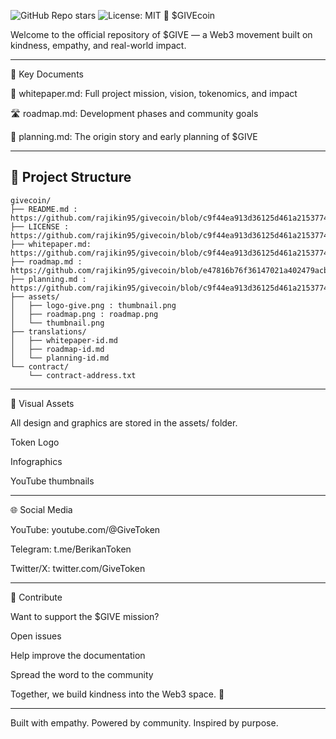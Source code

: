 ![GitHub Repo stars](https://img.shields.io/github/stars/rajikin95/givecoin?style=social)
![License: MIT](https://img.shields.io/badge/License-MIT-green.svg)
💚 $GIVEcoin

Welcome to the official repository of $GIVE — a Web3 movement built on kindness, empathy, and real-world impact.


---

📄 Key Documents

📘 whitepaper.md: Full project mission, vision, tokenomics, and impact

🛣️ roadmap.md: Development phases and community goals

🧠 planning.md: The origin story and early planning of $GIVE



---


## 📁 Project Structure

```
givecoin/
├── README.md : https://github.com/rajikin95/givecoin/blob/c9f44ea913d36125d461a215377470f4f77396cc/README.md
├── LICENSE : https://github.com/rajikin95/givecoin/blob/c9f44ea913d36125d461a215377470f4f77396cc/LICENSE
├── whitepaper.md: https://github.com/rajikin95/givecoin/blob/c9f44ea913d36125d461a215377470f4f77396cc/whitepaper.md
├── roadmap.md : https://github.com/rajikin95/givecoin/blob/e47816b76f36147021a402479acbc96e1fa49dcd/roadmap.md
├── planning.md : https://github.com/rajikin95/givecoin/blob/c9f44ea913d36125d461a215377470f4f77396cc/Planning.md
├── assets/
│   ├── logo-give.png : thumbnail.png
│   ├── roadmap.png : roadmap.png
│   └── thumbnail.png
├── translations/
│   ├── whitepaper-id.md
│   ├── roadmap-id.md
│   └── planning-id.md
└── contract/
    └── contract-address.txt
```


---

🎨 Visual Assets

All design and graphics are stored in the assets/ folder.

Token Logo

Infographics

YouTube thumbnails



---

🌐 Social Media

YouTube: youtube.com/@GiveToken

Telegram: t.me/BerikanToken

Twitter/X: twitter.com/GiveToken



---

🙌 Contribute

Want to support the $GIVE mission?

Open issues

Help improve the documentation

Spread the word to the community


Together, we build kindness into the Web3 space. 💚


---

Built with empathy. Powered by community. Inspired by purpose.


